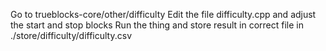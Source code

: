 Go to trueblocks-core/other/difficulty
Edit the file difficulty.cpp and adjust the start and stop blocks
Run the thing and store result in correct file in ./store/difficulty/difficulty.csv
